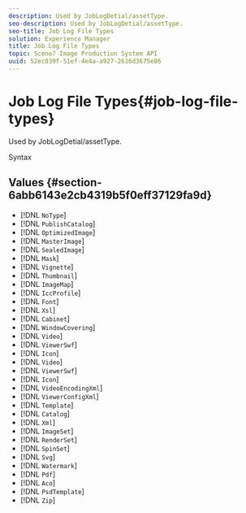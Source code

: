 ```yaml
---
description: Used by JobLogDetial/assetType.
seo-description: Used by JobLogDetial/assetType.
seo-title: Job Log File Types
solution: Experience Manager
title: Job Log File Types
topic: Scene7 Image Production System API
uuid: 52ec039f-51ef-4e4a-a927-2616d3675e86
---
```


# Job Log File Types{#job-log-file-types}

Used by JobLogDetial/assetType.

 Syntax 

## Values {#section-6abb6143e2cb4319b5f0eff37129fa9d}

* [!DNL `NoType`] 
* [!DNL `PublishCatalog`] 
* [!DNL `OptimizedImage`] 
* [!DNL `MasterImage`] 
* [!DNL `SealedImage`] 
* [!DNL `Mask`] 
* [!DNL `Vignette`] 
* [!DNL `Thumbnail`] 
* [!DNL `ImageMap`] 
* [!DNL `IccProfile`] 
* [!DNL `Font`] 
* [!DNL `Xsl`] 
* [!DNL `Cabinet`] 
* [!DNL `WindowCovering`] 
* [!DNL `Video`] 
* [!DNL `ViewerSwf`] 
* [!DNL `Icon`] 
* [!DNL `Video`] 
* [!DNL `ViewerSwf`] 
* [!DNL `Icon`] 
* [!DNL `VideoEncodingXml`] 
* [!DNL `ViewerConfigXml`] 
* [!DNL `Template`] 
* [!DNL `Catalog`] 
* [!DNL `Xml`] 
* [!DNL `ImageSet`] 
* [!DNL `RenderSet`] 
* [!DNL `SpinSet`] 
* [!DNL `Svg`] 
* [!DNL `Watermark`] 
* [!DNL `Pdf`] 
* [!DNL `Aco`] 
* [!DNL `PsdTemplate`] 
* [!DNL `Zip`]

